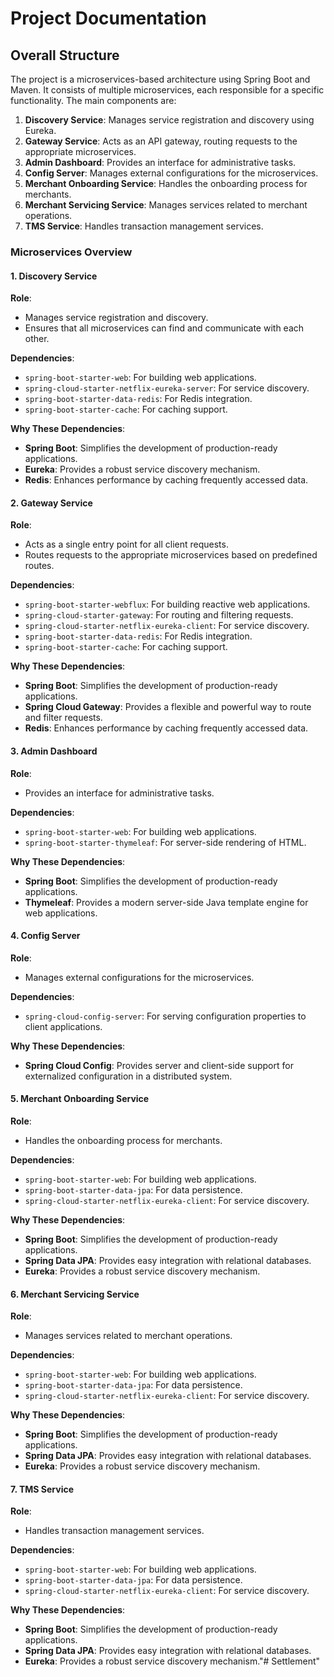 # Project Documentation

## Overall Structure

The project is a microservices-based architecture using Spring Boot and Maven. It consists of multiple microservices, each responsible for a specific functionality. The main components are:

1. **Discovery Service**: Manages service registration and discovery using Eureka.
2. **Gateway Service**: Acts as an API gateway, routing requests to the appropriate microservices.
3. **Admin Dashboard**: Provides an interface for administrative tasks.
4. **Config Server**: Manages external configurations for the microservices.
5. **Merchant Onboarding Service**: Handles the onboarding process for merchants.
6. **Merchant Servicing Service**: Manages services related to merchant operations.
7. **TMS Service**: Handles transaction management services.

### Microservices Overview

#### 1. Discovery Service

**Role**:
- Manages service registration and discovery.
- Ensures that all microservices can find and communicate with each other.

**Dependencies**:
- `spring-boot-starter-web`: For building web applications.
- `spring-cloud-starter-netflix-eureka-server`: For service discovery.
- `spring-boot-starter-data-redis`: For Redis integration.
- `spring-boot-starter-cache`: For caching support.

**Why These Dependencies**:
- **Spring Boot**: Simplifies the development of production-ready applications.
- **Eureka**: Provides a robust service discovery mechanism.
- **Redis**: Enhances performance by caching frequently accessed data.

#### 2. Gateway Service

**Role**:
- Acts as a single entry point for all client requests.
- Routes requests to the appropriate microservices based on predefined routes.

**Dependencies**:
- `spring-boot-starter-webflux`: For building reactive web applications.
- `spring-cloud-starter-gateway`: For routing and filtering requests.
- `spring-cloud-starter-netflix-eureka-client`: For service discovery.
- `spring-boot-starter-data-redis`: For Redis integration.
- `spring-boot-starter-cache`: For caching support.

**Why These Dependencies**:
- **Spring Boot**: Simplifies the development of production-ready applications.
- **Spring Cloud Gateway**: Provides a flexible and powerful way to route and filter requests.
- **Redis**: Enhances performance by caching frequently accessed data.

#### 3. Admin Dashboard

**Role**:
- Provides an interface for administrative tasks.

**Dependencies**:
- `spring-boot-starter-web`: For building web applications.
- `spring-boot-starter-thymeleaf`: For server-side rendering of HTML.

**Why These Dependencies**:
- **Spring Boot**: Simplifies the development of production-ready applications.
- **Thymeleaf**: Provides a modern server-side Java template engine for web applications.

#### 4. Config Server

**Role**:
- Manages external configurations for the microservices.

**Dependencies**:
- `spring-cloud-config-server`: For serving configuration properties to client applications.

**Why These Dependencies**:
- **Spring Cloud Config**: Provides server and client-side support for externalized configuration in a distributed system.

#### 5. Merchant Onboarding Service

**Role**:
- Handles the onboarding process for merchants.

**Dependencies**:
- `spring-boot-starter-web`: For building web applications.
- `spring-boot-starter-data-jpa`: For data persistence.
- `spring-cloud-starter-netflix-eureka-client`: For service discovery.

**Why These Dependencies**:
- **Spring Boot**: Simplifies the development of production-ready applications.
- **Spring Data JPA**: Provides easy integration with relational databases.
- **Eureka**: Provides a robust service discovery mechanism.

#### 6. Merchant Servicing Service

**Role**:
- Manages services related to merchant operations.

**Dependencies**:
- `spring-boot-starter-web`: For building web applications.
- `spring-boot-starter-data-jpa`: For data persistence.
- `spring-cloud-starter-netflix-eureka-client`: For service discovery.

**Why These Dependencies**:
- **Spring Boot**: Simplifies the development of production-ready applications.
- **Spring Data JPA**: Provides easy integration with relational databases.
- **Eureka**: Provides a robust service discovery mechanism.

#### 7. TMS Service

**Role**:
- Handles transaction management services.

**Dependencies**:
- `spring-boot-starter-web`: For building web applications.
- `spring-boot-starter-data-jpa`: For data persistence.
- `spring-cloud-starter-netflix-eureka-client`: For service discovery.

**Why These Dependencies**:
- **Spring Boot**: Simplifies the development of production-ready applications.
- **Spring Data JPA**: Provides easy integration with relational databases.
- **Eureka**: Provides a robust service discovery mechanism."# Settlement" 

